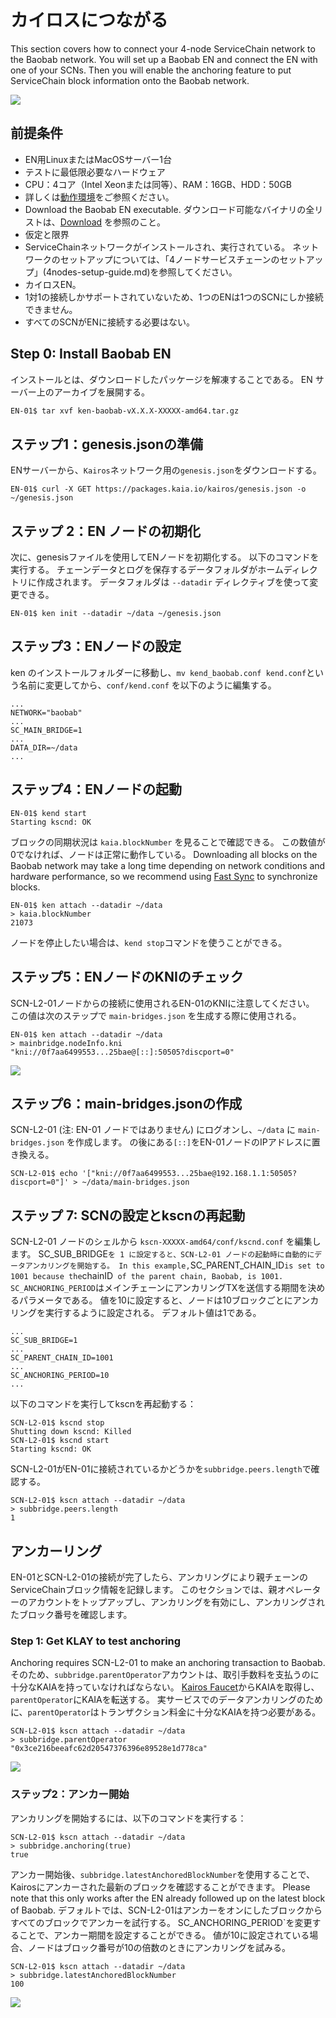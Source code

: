 # カイロスにつながる

This section covers how to connect your 4-node ServiceChain network to the Baobab network.
You will set up a Baobab EN and connect the EN with one of your SCNs. Then you will enable the anchoring feature to put ServiceChain block information onto the Baobab network.

![](/img/nodes/sc-en-scn-arch.png)

## 前提条件<a id="prerequisites"></a>

- EN用LinuxまたはMacOSサーバー1台
- テストに最低限必要なハードウェア
 - CPU：4コア（Intel Xeonまたは同等）、RAM：16GB、HDD：50GB
 - 詳しくは[動作環境](../system-requirements.md)をご参照ください。
- Download the Baobab EN executable. ダウンロード可能なバイナリの全リストは、[Download](../../downloads/downloads.md) を参照のこと。
- 仮定と限界
 - ServiceChainネットワークがインストールされ、実行されている。 ネットワークのセットアップについては、「4ノードサービスチェーンのセットアップ」(4nodes-setup-guide.md)を参照してください。
 - カイロスEN。
 - 1対1の接続しかサポートされていないため、1つのENは1つのSCNにしか接続できません。
 - すべてのSCNがENに接続する必要はない。

## Step 0: Install Baobab EN <a id="install-baobab-en"></a>

インストールとは、ダウンロードしたパッケージを解凍することである。 EN サーバー上のアーカイブを展開する。

```bash
EN-01$ tar xvf ken-baobab-vX.X.X-XXXXX-amd64.tar.gz
```

## ステップ1：genesis.jsonの準備<a id="step-1-preparing-genesis-json"></a>

ENサーバーから、`Kairos`ネットワーク用の`genesis.json`をダウンロードする。

```
EN-01$ curl -X GET https://packages.kaia.io/kairos/genesis.json -o ~/genesis.json
```

## ステップ 2：EN ノードの初期化<a id="step-2-en-node-initialization"></a>

次に、genesisファイルを使用してENノードを初期化する。 以下のコマンドを実行する。
チェーンデータとログを保存するデータフォルダがホームディレクトリに作成されます。
データフォルダは `--datadir` ディレクティブを使って変更できる。

```
EN-01$ ken init --datadir ~/data ~/genesis.json
```

## ステップ3：ENノードの設定<a id="step-3-configure-the-en-node"></a>

ken のインストールフォルダーに移動し、`mv kend_baobab.conf kend.conf`という名前に変更してから、`conf/kend.conf` を以下のように編集する。

```
...
NETWORK="baobab"
...
SC_MAIN_BRIDGE=1
...
DATA_DIR=~/data
...
```

## ステップ4：ENノードの起動<a id="step-4-start-the-en-node"></a>

```
EN-01$ kend start
Starting kscnd: OK
```

ブロックの同期状況は `kaia.blockNumber` を見ることで確認できる。 この数値が0でなければ、ノードは正常に動作している。 Downloading all blocks on the Baobab network may take a long time depending on network conditions and hardware performance, so we recommend using [Fast Sync](../../endpoint-node/install-endpoint-nodes.md#fast-sync-optional) to synchronize blocks.

```
EN-01$ ken attach --datadir ~/data
> kaia.blockNumber
21073
```

ノードを停止したい場合は、`kend stop`コマンドを使うことができる。

## ステップ5：ENノードのKNIのチェック<a id="step-5-check-kni-of-en-node"></a>

SCN-L2-01ノードからの接続に使用されるEN-01のKNIに注意してください。 この値は次のステップで `main-bridges.json` を生成する際に使用される。

```
EN-01$ ken attach --datadir ~/data
> mainbridge.nodeInfo.kni
"kni://0f7aa6499553...25bae@[::]:50505?discport=0"
```

![](/img/nodes/sc-en-scn-nodeInfo.png)

## ステップ6：main-bridges.jsonの作成<a id="step-6-create-main-bridges-json"></a>

SCN-L2-01 (注: EN-01 ノードではありません) にログオンし、`~/data` に `main-bridges.json` を作成します。 の後にある`[::]`をEN-01ノードのIPアドレスに置き換える。

```
SCN-L2-01$ echo '["kni://0f7aa6499553...25bae@192.168.1.1:50505?discport=0"]' > ~/data/main-bridges.json
```

## ステップ 7: SCNの設定とkscnの再起動<a id="step-7-configure-scn-then-restart-kscn"></a>

SCN-L2-01 ノードのシェルから `kscn-XXXXX-amd64/conf/kscnd.conf` を編集します。
SC_SUB_BRIDGE`を 1 に設定すると、SCN-L2-01 ノードの起動時に自動的にデータアンカリングを開始する。 In this example,`SC_PARENT_CHAIN_ID`is set to 1001 because the`chainID` of the parent chain, Baobab, is 1001.
SC_ANCHORING_PERIOD`はメインチェーンにアンカリングTXを送信する期間を決めるパラメータである。 値を10に設定すると、ノードは10ブロックごとにアンカリングを実行するように設定される。 デフォルト値は1である。

```
...
SC_SUB_BRIDGE=1
...
SC_PARENT_CHAIN_ID=1001
...
SC_ANCHORING_PERIOD=10
...
```

以下のコマンドを実行してkscnを再起動する：

```
SCN-L2-01$ kscnd stop
Shutting down kscnd: Killed
SCN-L2-01$ kscnd start
Starting kscnd: OK
```

SCN-L2-01がEN-01に接続されているかどうかを`subbridge.peers.length`で確認する。

```
SCN-L2-01$ kscn attach --datadir ~/data
> subbridge.peers.length
1
```

## アンカーリング <a id="anchoring"></a>

EN-01とSCN-L2-01の接続が完了したら、アンカリングにより親チェーンのServiceChainブロック情報を記録します。
このセクションでは、親オペレーターのアカウントをトップアップし、アンカリングを有効にし、アンカリングされたブロック番号を確認します。

### Step 1: Get KLAY to test anchoring <a id="step-1-get-klay-to-test-anchoring"></a>

Anchoring requires SCN-L2-01 to make an anchoring transaction to Baobab. そのため、`subbridge.parentOperator`アカウントは、取引手数料を支払うのに十分なKAIAを持っていなければならない。 [Kairos Faucet](https://faucet.kaia.io/)からKAIAを取得し、`parentOperator`にKAIAを転送する。 実サービスでのデータアンカリングのために、`parentOperator`はトランザクション料金に十分なKAIAを持つ必要がある。

```
SCN-L2-01$ kscn attach --datadir ~/data
> subbridge.parentOperator
"0x3ce216beeafc62d20547376396e89528e1d778ca"
```

![](/img/nodes/sc-en-scn-faucet.png)

### ステップ2：アンカー開始<a id="step-2-start-anchoring"></a>

アンカリングを開始するには、以下のコマンドを実行する：

```
SCN-L2-01$ kscn attach --datadir ~/data
> subbridge.anchoring(true)
true
```

アンカー開始後、`subbridge.latestAnchoredBlockNumber`を使用することで、Kairosにアンカーされた最新のブロックを確認することができます。 Please note that this only works after the EN already followed up on the latest block of Baobab. デフォルトでは、SCN-L2-01はアンカーをオンにしたブロックからすべてのブロックでアンカーを試行する。 SC_ANCHORING_PERIOD\`を変更することで、アンカー期間を設定することができる。 値が10に設定されている場合、ノードはブロック番号が10の倍数のときにアンカリングを試みる。

```
SCN-L2-01$ kscn attach --datadir ~/data
> subbridge.latestAnchoredBlockNumber
100
```

![](/img/nodes/sc-en-scn-anchoring.png)
